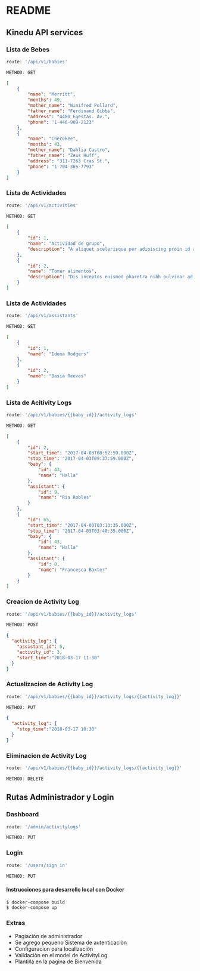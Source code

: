# README

## Kinedu API services

### Lista de Bebes

```javascript
route: '/api/v1/babies'

METHOD: GET

```

```json
[
    {
        "name": "Merritt",
        "months": 49,
        "mother_name": "Winifred Pollard",
        "father_name": "Ferdinand Gibbs",
        "address": "4480 Egestas. Av.",
        "phone": "1-446-909-2123"
    },
    {
        "name": "Cherokee",
        "months": 43,
        "mother_name": "Dahlia Castro",
        "father_name": "Zeus Huff",
        "address": "311-7263 Cras St.",
        "phone": "1-704-365-7793"
    }
]
```

### Lista de Actividades

```javascript
route: '/api/v1/activities'

METHOD: GET

```

```json
[
    {
        "id": 1,
        "name": "Actividad de grupo",
        "description": "A aliquet scelerisque per adipiscing proin id a condimentum scelerisque parturient a lobortis a eget condimentum venenatis parturient adipiscing velit dictumst."
    },
    {
        "id": 2,
        "name": "Tomar alimentos",
        "description": "Dis inceptos euismod pharetra nibh pulvinar ad non platea tristique imperdiet parturient vestibulum a nascetur lorem sem.Adipiscing id proin velit."
    }
]
```

### Lista de Actividades

```javascript
route: '/api/v1/assistants'

METHOD: GET

```

```json
[
    {
        "id": 1,
        "name": "Idona Rodgers"
    },
    {
        "id": 2,
        "name": "Basia Reeves"
    }
]
```

### Lista de Acitivity Logs

```javascript
route: '/api/v1/babies/{{baby_id}}/activity_logs'

METHOD: GET

```

```json
[
    {
        "id": 2,
        "start_time": "2017-04-03T08:52:59.000Z",
        "stop_time": "2017-04-03T09:37:59.000Z",
        "baby": {
            "id": 43,
            "name": "Halla"
        },
        "assistant": {
            "id": 9,
            "name": "Ria Robles"
        }
    },
    {
        "id": 65,
        "start_time": "2017-04-03T03:13:35.000Z",
        "stop_time": "2017-04-03T03:40:35.000Z",
        "baby": {
            "id": 43,
            "name": "Halla"
        },
        "assistant": {
            "id": 8,
            "name": "Francesca Baxter"
        }
    }
]
```

### Creacion de Activity Log

```javascript
route: '/api/v1/babies/{{baby_id}}/activity_logs'

METHOD: POST

```

```json
{
  "activity_log": {
    "assistant_id": 5,
    "activity_id": 3,
    "start_time":"2018-03-17 11:30"
  }
}
```

### Actualizacion de Activity Log

```javascript
route: '/api/v1/babies/{{baby_id}}/activity_logs/{{activity_log}}'

METHOD: PUT

```

```json
{
  "activity_log": {
    "stop_time":"2018-03-17 10:30"
  }
}
```

### Eliminacion de Activity Log

```javascript
route: '/api/v1/babies/{{baby_id}}/activity_logs/{{activity_log}}'

METHOD: DELETE

```

## Rutas Administrador y Login

### Dashboard

```javascript
route: '/admin/activitylogs'

METHOD: PUT

```
### Login

```javascript
route: '/users/sign_in'

METHOD: PUT

```

#### Instrucciones para desarrollo local con Docker

```sh
$ docker-compose build
$ docker-compose up
```
### Extras

* Pagiaciòn de administrador
* Se agrego pequeno Sistema de autenticaciòn
* Configuracion para localizaciòn
* Validaciòn en el model de ActivityLog
* Plantilla en la pagina de Bienvenida

